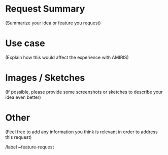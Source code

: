 # Request Summary

(Summarize your idea or feature you request)

# Use case

(Explain how this would affect the experience with AMIRIS)

# Images / Sketches

(If possible, please provide some screenshots or sketches to describe your idea even better)

# Other

(Feel free to add any information you think is relevant in order to address this request)

/label ~feature-request